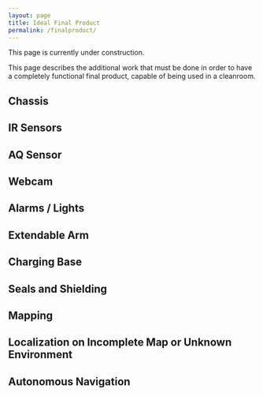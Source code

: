 ```yaml
---
layout: page
title: Ideal Final Product
permalink: /finalproduct/
---
```


This page is currently under construction.

This page describes the additional work that must be done in order to have a completely functional final product, capable of being used in a cleanroom.

## Chassis

## IR Sensors

## AQ Sensor

## Webcam

## Alarms / Lights

## Extendable Arm

## Charging Base

## Seals and Shielding

## Mapping

## Localization on Incomplete Map or Unknown Environment

## Autonomous Navigation

